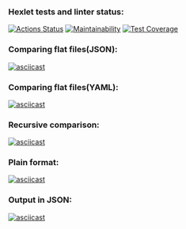 ### Hexlet tests and linter status:
[![Actions Status](https://github.com/DLineX/python-project-50/actions/workflows/hexlet-check.yml/badge.svg)](https://github.com/DLineX/python-project-50/actions)
[![Maintainability](https://api.codeclimate.com/v1/badges/63f553618ac5b4b8e8b3/maintainability)](https://codeclimate.com/github/DLineX/python-project-50/maintainability)
[![Test Coverage](https://api.codeclimate.com/v1/badges/63f553618ac5b4b8e8b3/test_coverage)](https://codeclimate.com/github/DLineX/python-project-50/test_coverage)
### Comparing flat files(JSON):
[![asciicast](https://asciinema.org/a/BBtFM3gtCutZ54hMjnGqF6ecL.svg)](https://asciinema.org/a/BBtFM3gtCutZ54hMjnGqF6ecL)
### Comparing flat files(YAML):
[![asciicast](https://asciinema.org/a/5yxYqcdjb8dOo3sK8wkaG75Ch.svg)](https://asciinema.org/a/5yxYqcdjb8dOo3sK8wkaG75Ch)
### Recursive comparison:
[![asciicast](https://asciinema.org/a/BoyBzA9Sf41cDa04T2XxmvMKg.svg)](https://asciinema.org/a/BoyBzA9Sf41cDa04T2XxmvMKg)
### Plain format:
[![asciicast](https://asciinema.org/a/MLetA86HJdtmiRv7Dmkw2U8ko.svg)](https://asciinema.org/a/MLetA86HJdtmiRv7Dmkw2U8ko)
### Output in JSON:
[![asciicast](https://asciinema.org/a/kcLrwgjl1gzVISkRyHec4wdxr.svg)](https://asciinema.org/a/kcLrwgjl1gzVISkRyHec4wdxr)